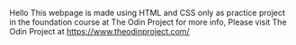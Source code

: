 Hello
This webpage is made using HTML and CSS only as practice project in the foundation course at The Odin Project
for more info, Please visit The Odin Project at 
https://www.theodinproject.com/
